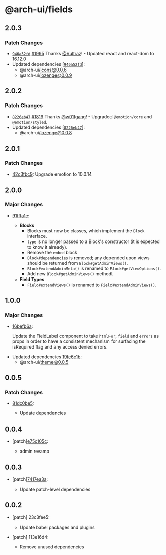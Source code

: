 # @arch-ui/fields

## 2.0.3

### Patch Changes

- [`946a52fd`](https://github.com/keystonejs/keystone/commit/946a52fd7057bb73f4ffd465ef51498172926866) [#1995](https://github.com/keystonejs/keystone/pull/1995) Thanks [@Vultraz](https://github.com/Vultraz)! - Updated react and react-dom to 16.12.0
- Updated dependencies [[`946a52fd`](https://github.com/keystonejs/keystone/commit/946a52fd7057bb73f4ffd465ef51498172926866)]:
  - @arch-ui/icons@0.0.6
  - @arch-ui/lozenge@0.0.9

## 2.0.2

### Patch Changes

- [`8226eb47`](https://github.com/keystonejs/keystone/commit/8226eb4709ea8ad5773c900eaaa96068d3cb6bad) [#1819](https://github.com/keystonejs/keystone/pull/1819) Thanks [@w01fgang](https://github.com/w01fgang)! - Upgraded `@emotion/core` and `@emotion/styled`.
- Updated dependencies [[`8226eb47`](https://github.com/keystonejs/keystone/commit/8226eb4709ea8ad5773c900eaaa96068d3cb6bad)]:
  - @arch-ui/lozenge@0.0.8

## 2.0.1

### Patch Changes

- [42c3fbc9](https://github.com/keystonejs/keystone-5/commit/42c3fbc9): Upgrade emotion to 10.0.14

## 2.0.0

### Major Changes

- [91fffa1e](https://github.com/keystonejs/keystone-5/commit/91fffa1e):

  - **Blocks**
    - Blocks must now be classes, which implement the `Block` interface.
    - `type` is no longer passed to a Block's constructor (it is expected to know it already).
    - Remove the `embed` block
    - `Block#dependencies` is removed; any depended upon views should be returned from `Block#getAdminViews()`.
    - `Block#extendAdminMeta()` is renamed to `Block#getViewOptions()`.
    - Add new `Block#getAdminViews()` method.
  - **Field Types**
    - `Field#extendViews()` is renamed to `Field#extendAdminViews()`.

## 1.0.0

### Major Changes

- [16befb6a](https://github.com/keystonejs/keystone-5/commit/16befb6a):

  Update the FieldLabel component to take `htmlFor`, `field` and `errors` as props in order to have a consistent mechanism for surfacing the isRequired flag and any access denied errors.

* Updated dependencies [19fe6c1b](https://github.com/keystonejs/keystone-5/commit/19fe6c1b):
  - @arch-ui/theme@0.0.5

## 0.0.5

### Patch Changes

- [81dc0be5](https://github.com/keystonejs/keystone-5/commit/81dc0be5):

  - Update dependencies

## 0.0.4

- [patch][e75c105c](https://github.com/keystonejs/keystone-5/commit/e75c105c):

  - admin revamp

## 0.0.3

- [patch][7417ea3a](https://github.com/keystonejs/keystone-5/commit/7417ea3a):

  - Update patch-level dependencies

## 0.0.2

- [patch] 23c3fee5:

  - Update babel packages and plugins

- [patch] 113e16d4:

  - Remove unused dependencies
